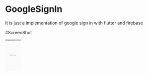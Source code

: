 # GoogleSignIn

It is just a implementation of google sign in with flutter and firebase

#ScreenShot

<img src="https://github.com/Abhishek-165/Flutter_googleSignIn_Firebase/blob/master/images/googleSIgnIN.jpeg" height="100" width="50" >

